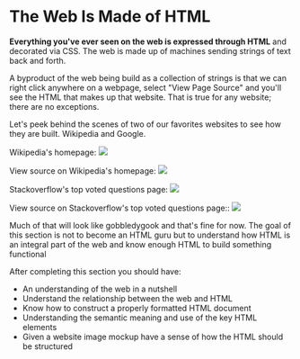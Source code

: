 # The Web Is Made of HTML

**Everything you've ever seen on the web is expressed through HTML** and decorated via CSS. The web is made up of machines sending strings of text back and forth.

A byproduct of the web being build as a collection of strings is that we can right click anywhere on a webpage, select "View Page Source" and you'll see the HTML that makes up that website. That is true for any website; there are no exceptions.

Let's peek behind the scenes of two of our favorites websites to see how they are built. Wikipedia and Google.

Wikipedia's homepage:
![](https://curriculum-content.s3.amazonaws.com/web-development/wikipedia.jpeg)

View source on Wikipedia's homepage:
![](https://curriculum-content.s3.amazonaws.com/web-development/wikipedia-view-source.jpeg)

Stackoverflow's top voted questions page:
![](https://curriculum-content.s3.amazonaws.com/web-development/stackoverflow.jpeg)

View source on Stackoverflow's top voted questions page::
![](https://curriculum-content.s3.amazonaws.com/web-development/stackoverflow-viewsource-updated.jpeg)

Much of that will look like gobbledygook and that's fine for now. The goal of this section is not to become an HTML guru but to understand how HTML is an integral part of the web and know enough HTML to build something functional

After completing this section you should have:
- An understanding of the web in a nutshell
- Understand the relationship between the web and HTML
- Know how to construct a properly formatted HTML document
- Understanding the semantic meaning and use of the key HTML elements
- Given a website image mockup have a sense of how the HTML should be structured 
